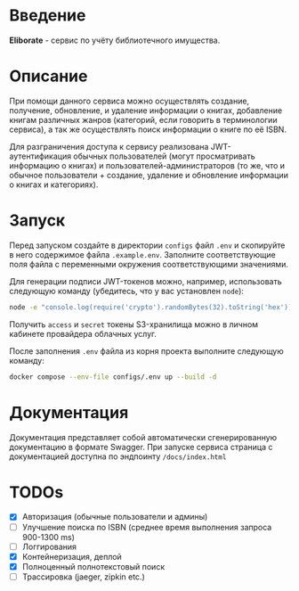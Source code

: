 # Введение

**Eliborate** - сервис по учёту библиотечного имущества.

# Описание

При помощи данного сервиса можно осуществлять создание, получение, обновление, и удаление информации о книгах, добавление книгам различных жанров (категорий, если говорить в терминологии сервиса), а так же осуществлять поиск информации о книге по её ISBN.

Для разграничения доступа к сервису реализована JWT-аутентификация обычных пользователей (могут просматривать информацию о книгах) и пользователей-администраторов (то же, что и обычное пользователи + создание, удаление и обновление информации о книгах и категориях).

# Запуск

Перед запуском создайте в директории `configs` файл `.env` и скопируйте в него содержимое файла `.example.env`. Заполните соответствующие поля файла с переменными окружения соответствующими значениями. 

Для генерации подписи JWT-токенов можно, например, использовать следующую команду (убедитесь, что у вас установлен `node`):

```sh
node -e "console.log(require('crypto').randomBytes(32).toString('hex'))"
```

Получить `access` и `secret` токены S3-хранилища можно в личном кабинете провайдера облачных услуг. 

После заполнения `.env` файла из корня проекта выполните следующую команду:

```sh
docker compose --env-file configs/.env up --build -d
```

# Документация

Документация представляет собой автоматически сгенерированную документацию в формате Swagger. При запуске сервиса страница с документацией доступна по эндпоинту `/docs/index.html`

# TODOs

- [x] Авторизация (обычные пользователи и админы)
- [ ] Улучшение поиска по ISBN (среднее время выполнения запроса 900-1300 ms)
- [ ] Логгирования
- [x] Контейнеризация, деплой
- [x] Полноценный полнотекстовый поиск
- [ ] Трассировка (jaeger, zipkin etc.)
